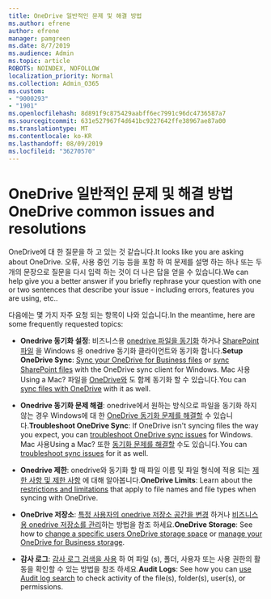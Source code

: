 ```yaml
---
title: OneDrive 일반적인 문제 및 해결 방법
ms.author: efrene
author: efrene
manager: pamgreen
ms.date: 8/7/2019
ms.audience: Admin
ms.topic: article
ROBOTS: NOINDEX, NOFOLLOW
localization_priority: Normal
ms.collection: Admin_O365
ms.custom:
- "9000293"
- "1901"
ms.openlocfilehash: 8d891f9c875429aabff6ec7991c96dc4736587a7
ms.sourcegitcommit: 631e527967f4d641bc9227642ffe38967ae87a00
ms.translationtype: MT
ms.contentlocale: ko-KR
ms.lasthandoff: 08/09/2019
ms.locfileid: "36270570"
---
```

# <a name="onedrive-common-issues-and-resolutions"></a><span data-ttu-id="d2031-102">OneDrive 일반적인 문제 및 해결 방법</span><span class="sxs-lookup"><span data-stu-id="d2031-102">OneDrive common issues and resolutions</span></span>

<span data-ttu-id="d2031-103">OneDrive에 대 한 질문을 하 고 있는 것 같습니다.</span><span class="sxs-lookup"><span data-stu-id="d2031-103">It looks like you are asking about OneDrive.</span></span> <span data-ttu-id="d2031-104">오류, 사용 중인 기능 등을 포함 하 여 문제를 설명 하는 하나 또는 두 개의 문장으로 질문을 다시 입력 하는 것이 더 나은 답을 얻을 수 있습니다.</span><span class="sxs-lookup"><span data-stu-id="d2031-104">We can help give you a better answer if you briefly rephrase your question with one or two sentences that describe your issue - including errors, features you are using, etc..</span></span>  

<span data-ttu-id="d2031-105">다음에는 몇 가지 자주 요청 되는 항목이 나와 있습니다.</span><span class="sxs-lookup"><span data-stu-id="d2031-105">In the meantime, here are some frequently requested topics:</span></span>

- <span data-ttu-id="d2031-106">**Onedrive 동기화 설정**: 비즈니스용 [onedrive 파일을 동기화](https://go.microsoft.com/fwlink/?linkid=533375) 하거나 [SharePoint 파일](https://go.microsoft.com/fwlink/?linkid=871666) 을 Windows 용 onedrive 동기화 클라이언트와 동기화 합니다.</span><span class="sxs-lookup"><span data-stu-id="d2031-106">**Setup OneDrive Sync**: [Sync your OneDrive for Business files](https://go.microsoft.com/fwlink/?linkid=533375) or [sync SharePoint files](https://go.microsoft.com/fwlink/?linkid=871666) with the OneDrive sync client for Windows.</span></span>  <span data-ttu-id="d2031-107">Mac 사용</span><span class="sxs-lookup"><span data-stu-id="d2031-107">Using a Mac?</span></span> <span data-ttu-id="d2031-108">파일을 [OneDrive와](https://support.office.com/article/Sync-files-with-the-OneDrive-sync-client-on-Mac-OS-X-d11b9f29-00bb-4172-be39-997da46f913f) 도 함께 동기화 할 수 있습니다.</span><span class="sxs-lookup"><span data-stu-id="d2031-108">You can [sync files with OneDrive](https://support.office.com/article/Sync-files-with-the-OneDrive-sync-client-on-Mac-OS-X-d11b9f29-00bb-4172-be39-997da46f913f) with it as well.</span></span>

- <span data-ttu-id="d2031-109">**Onedrive 동기화 문제 해결**: onedrive에서 원하는 방식으로 파일을 동기화 하지 않는 경우 Windows에 대 한 [OneDrive 동기화 문제를 해결할](https://go.microsoft.com/fwlink/?linkid=866431) 수 있습니다.</span><span class="sxs-lookup"><span data-stu-id="d2031-109">**Troubleshoot OneDrive Sync**:  If OneDrive isn't syncing files the way you expect, you can [troubleshoot OneDrive sync issues](https://go.microsoft.com/fwlink/?linkid=866431) for Windows.</span></span> <span data-ttu-id="d2031-110">Mac 사용</span><span class="sxs-lookup"><span data-stu-id="d2031-110">Using a Mac?</span></span> <span data-ttu-id="d2031-111">또한 [동기화 문제를 해결할](https://support.office.com/article/fix-onedrive-sync-problems-on-a-mac-af3012d7-13ec-4ac9-bbb1-ebcd2a0cd756?ui=en-US&rs=en-US&ad=US) 수도 있습니다.</span><span class="sxs-lookup"><span data-stu-id="d2031-111">You can [troubleshoot sync issues](https://support.office.com/article/fix-onedrive-sync-problems-on-a-mac-af3012d7-13ec-4ac9-bbb1-ebcd2a0cd756?ui=en-US&rs=en-US&ad=US) for it as well.</span></span>
- <span data-ttu-id="d2031-112">**Onedrive 제한**: onedrive와 동기화 할 때 파일 이름 및 파일 형식에 적용 되는 [제한 사항 및 제한 사항](https://support.office.com/article/Invalid-file-names-and-file-types-in-OneDrive-OneDrive-for-Business-and-SharePoint-64883a5d-228e-48f5-b3d2-eb39e07630fa) 에 대해 알아봅니다.</span><span class="sxs-lookup"><span data-stu-id="d2031-112">**OneDrive Limits**: Learn about the [restrictions and limitations](https://support.office.com/article/Invalid-file-names-and-file-types-in-OneDrive-OneDrive-for-Business-and-SharePoint-64883a5d-228e-48f5-b3d2-eb39e07630fa) that apply to file names and file types when syncing with OneDrive.</span></span>
- <span data-ttu-id="d2031-113">**OneDrive 저장소**: [특정 사용자의 onedrive 저장소 공간을 변경](https://docs.microsoft.com/onedrive/change-user-storage) 하거나 [비즈니스용 onedrive 저장소를 관리](https://support.office.com/article/Manage-your-OneDrive-for-Business-storage-31519161-059C-4764-B6F8-F5CD29F7FE68)하는 방법을 참조 하세요.</span><span class="sxs-lookup"><span data-stu-id="d2031-113">**OneDrive Storage**: See how to [change a specific users OneDrive storage space](https://docs.microsoft.com/onedrive/change-user-storage) or [manage your OneDrive for Business storage](https://support.office.com/article/Manage-your-OneDrive-for-Business-storage-31519161-059C-4764-B6F8-F5CD29F7FE68).</span></span>
- <span data-ttu-id="d2031-114">**감사 로그**: [감사 로그 검색을 사용](https://docs.microsoft.com/office365/securitycompliance/search-the-audit-log-in-security-and-compliance#search-the-audit-log) 하 여 파일 (s), 폴더, 사용자 또는 사용 권한의 활동을 확인할 수 있는 방법을 참조 하세요.</span><span class="sxs-lookup"><span data-stu-id="d2031-114">**Audit Logs**: See how you can [use Audit log search](https://docs.microsoft.com/office365/securitycompliance/search-the-audit-log-in-security-and-compliance#search-the-audit-log) to check activity of the file(s), folder(s), user(s), or permissions.</span></span> 
